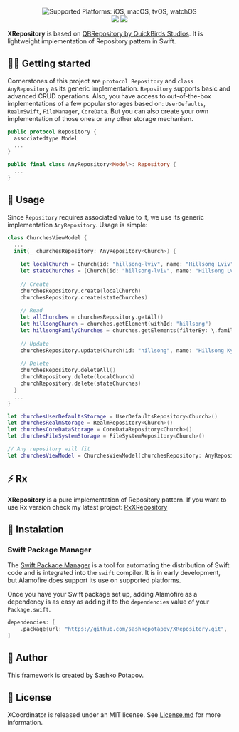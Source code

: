 <p align="center">
<br>
<img src="https://img.shields.io/badge/platforms-iOS%20%7C%20macOS%20%7C%20tvOS%20%7C%20watchO-333333.svg" alt="Supported Platforms: iOS, macOS, tvOS, watchOS" />
<br/>
<a><img src="https://img.shields.io/badge/Swift%20Package%20Manager-compatible-brightgreen.svg" /></a>
<a><img src="https://img.shields.io/badge/License-MIT-yellow.svg" /></a>
</p>

**XRepository** is based on [QBRepository by QuickBirds Studios](https://github.com/quickbirdstudios/QBRepository). It is lightweight implementation of Repository pattern in Swift.

## 👋🏻  Getting started
Cornerstones of this project are `protocol Repository` and `class AnyRepository` as its generic implementation. `Repository` supports basic and advanced CRUD operations. Also, you have access to out-of-the-box implementations of a few popular storages based on: `UserDefaults`, `RealmSwift`, `FileManager`, `CoreData`. But you can also create your own implementation of those ones or any other storage mechanism.
```swift
public protocol Repository {
  associatedtype Model
  ...
}

public final class AnyRepository<Model>: Repository {
  ...
}
```

## 🔧 Usage
Since `Repository` requires associated value to it, we use its generic implementation `AnyRepository`.
Usage is simple:
```swift
class ChurchesViewModel {
  ...  
  init(_ churchesRepository: AnyRepository<Church>) {
  
    let localChurch = Church(id: "hillsong-lviv", name: "Hillsong Lviv", family: "hillsong-family")
    let stateChurches = [Church(id: "hillsong-lviv", name: "Hillsong Lviv", family: "hillsong-family"), Church(id: "hillsong-odesa", name: "Hillsong Odesa", family: "hillsong-family")]
    
    // Create
    churchesRepository.create(localChurch)
    churchesRepository.create(stateChurches)
    
    // Read
    let allChurches = churchesRepository.getAll()
    let hillsongChurch = churches.getElement(withId: "hillsong")
    let hillsongFamilyChurches = churches.getElements(filterBy: \.family == "hillsong")
    
    // Update
    churchesRepository.update(Church(id: "hillsong", name: "Hillsong Kyiv", family: "hillsong-family"))
    
    // Delete
    churchesRepository.deleteAll()
    churchRepository.delete(localChurch)
    churchRepository.delete(stateChurches)
  }
  ...
}

let churchesUserDefaultsStorage = UserDefaultsRepository<Church>()
let churchesRealmStorage = RealmRepository<Church>()
let churchesCoreDataStorage = CoreDataRepository<Church>()
let churchesFileSystemStorage = FileSystemRepository<Church>()

// Any repository will fit
let churchesViewModel = ChurchesViewModel(churchesRepository: AnyRepository(churchesRealmStorage))
```

##  ⚡️ Rx
**XRepository** is a pure implementation of Repository pattern. If you want to use Rx version check my latest project: [RxXRepository](https://github.com/sashkopotapov/RxXRepository.git)

## 🍴 Instalation
### Swift Package Manager

The [Swift Package Manager](https://swift.org/package-manager/) is a tool for automating the distribution of Swift code and is integrated into the `swift` compiler. It is in early development, but Alamofire does support its use on supported platforms.

Once you have your Swift package set up, adding Alamofire as a dependency is as easy as adding it to the `dependencies` value of your `Package.swift`.

```swift
dependencies: [
    .package(url: "https://github.com/sashkopotapov/XRepository.git", .upToNextMinor(from: "1.1.0"))
]
```

## 👤 Author
This framework is created by Sashko Potapov.

## 📃 License

XCoordinator is released under an MIT license. See [License.md](https://github.com/sashkopotapov/XRepository/blob/main/LICENSE) for more information.
